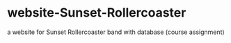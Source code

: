 # website-Sunset-Rollercoaster
a website for Sunset Rollercoaster band with database (course assignment)
